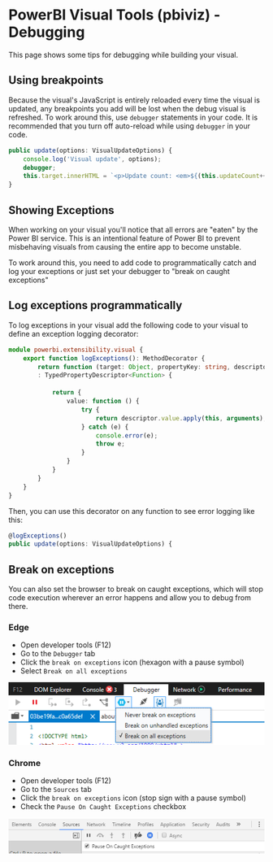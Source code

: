 # PowerBI Visual Tools (pbiviz) - Debugging

This page shows some tips for debugging while building your visual.

## Using breakpoints

Because the visual's JavaScript is entirely reloaded every time the visual is updated, any breakpoints you add will be lost when the debug visual is refreshed. To work around this, use `debugger` statements in your code. It is recommended that you turn off auto-reload while using `debugger` in your code.

```typescript
public update(options: VisualUpdateOptions) {
    console.log('Visual update', options);
    debugger;
    this.target.innerHTML = `<p>Update count: <em>${(this.updateCount++)}</em></p>`;
}
```

## Showing Exceptions

When working on your visual you'll notice that all errors are "eaten" by the Power BI service. This is an intentional feature of Power BI to prevent misbehaving visuals from causing the entire app to become unstable.

To work around this, you need to add code to programmatically catch and log your exceptions or just set your debugger to "break on caught exceptions"

## Log exceptions programmatically

To log exceptions in your visual add the following code to your visual to define an exception logging decorator:

```typescript
module powerbi.extensibility.visual {
    export function logExceptions(): MethodDecorator {
        return function (target: Object, propertyKey: string, descriptor: TypedPropertyDescriptor<Function>)
        : TypedPropertyDescriptor<Function> {
            
            return {
                value: function () {
                    try {
                        return descriptor.value.apply(this, arguments);
                    } catch (e) {
                        console.error(e);
                        throw e;
                    }
                }
            }
        }
    }
}
```

Then, you can use this decorator on any function to see error logging like this:

```typescript
@logExceptions()
public update(options: VisualUpdateOptions) {
```

## Break on exceptions

You can also set the browser to break on caught exceptions, which will stop code execution wherever an error happens and allow you to debug from there.

### Edge

* Open developer tools (F12)
* Go to the `Debugger` tab
* Click the `break on exceptions` icon (hexagon with a pause symbol)
* Select `Break on all exceptions`

![Screenshot break on errors in edge](images/breakOnErrors_edge.png)

### Chrome

* Open developer tools (F12)
* Go to the `Sources` tab
* Click the `break on exceptions` icon (stop sign with a pause symbol)
* Check the `Pause On Caught Exceptions` checkbox

![Screenshot break on errors in chrome](images/breakOnErrors_chrome.png)

